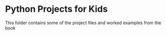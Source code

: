 # Python Projects for Kids

This folder contains some of the project files and worked examples from the book
